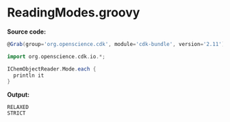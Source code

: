 # ReadingModes.groovy
**Source code:**
```groovy
@Grab(group='org.openscience.cdk', module='cdk-bundle', version='2.11')

import org.openscience.cdk.io.*;

IChemObjectReader.Mode.each {
  println it
}
```
**Output:**
```plain
RELAXED
STRICT
```
